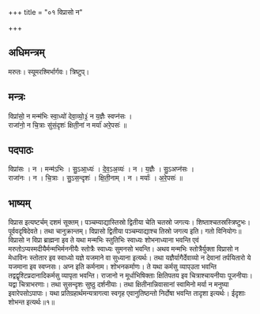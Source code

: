 +++
title = "०१ विप्रासो न"

+++
## अधिमन्त्रम्
मरुतः। स्यूमरश्मिर्भार्गवः। त्रिष्टुप्।

## मन्त्रः
विप्रा॑सो॒ न मन्म॑भिः स्वा॒ध्यो॑ देवा॒व्यो॒३॒॑ न य॒ज्ञैः स्वप्न॑सः ।  
राजा॑नो॒ न चि॒त्राः सु॑सं॒दृशः॑ क्षिती॒नां न मर्या॑ अरे॒पसः॑ ॥

## पदपाठः
विप्रा॑सः । न । मन्म॑ऽभिः । सु॒ऽआ॒ध्यः॑ । दे॒व॒ऽअ॒व्यः॑ । न । य॒ज्ञैः । सु॒ऽअप्न॑सः ।  
राजा॑नः । न । चि॒त्राः । सु॒ऽस॒न्दृशः॑ । क्षि॒ती॒नाम् । न । मर्याः॑ । अ॒रे॒पसः॑ ॥

## भाष्यम्
विप्रास इत्यष्टर्चम् दशमं सूक्तम्। पञ्चम्याद्यास्तिस्रो द्वितीया चेति चतस्रो जगत्यः। शिष्ताश्चतस्रस्त्रिष्टुभः। पूर्ववदृषिदेवते। तथा चानुक्रान्तम्। विप्रासो द्वितीया पञ्चम्याद्याश्च तिस्रो जगत्य इति। गतो विनियोगः॥विप्रासो न विप्रा ब्राह्मना इव ते यथा मन्मभिः स्तुतिभिः स्वाध्यः शोभनाध्याना भवन्ति एवं मरुतोऽप्यस्मदीयैर्मन्मभिर्मननीयैः स्तोत्रैः स्वाध्यः सुमनसो भवन्ति। अथव मन्मभिः स्तोत्रैर्युक्ता विप्रासो न मेधाविनः स्तोतार इव स्वाध्यो यज्ञे यजमाने वा सुध्याना इत्यर्थः। तथा यज्ञैर्यागैर्देवाव्यो न देवानां तर्पयितारो ये यजमाना इव स्वप्नसः। अप्न इति कर्मनाम। शोभनकर्माणः। ते यथा कर्मसु व्याप्उता भवन्ति तद्वद्वृश्टिप्रदानादिकर्मसु व्यापृता भवन्ति। राजानो न मूर्धाभिषिक्ताः क्षितिपतय इव चित्राश्चायनीयाः पूजनीयाः। यद्वा चित्राभरणाः। तथा सुसन्दृशः सुष्ठु दर्शनीयाः। तथा क्षितीनान्निवासानां स्वामिनो मर्या न मनुष्या इवारेपसोऽपापाः। यथा प्रतिग्रहार्थमन्यत्रागत्वा स्वगृह एवानुतिष्ठन्तो निर्दोषा भवन्ति तादृशा इत्यर्थः। ईदृशाः शोभन्त इत्यर्थः॥१॥